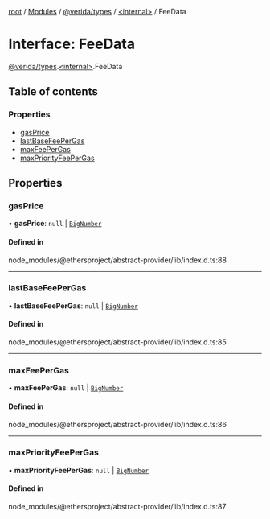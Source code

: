 [root](../README.md) / [Modules](../modules.md) / [@verida/types](../modules/verida_types.md) / [<internal\>](../modules/verida_types._internal_.md) / FeeData

# Interface: FeeData

[@verida/types](../modules/verida_types.md).[<internal\>](../modules/verida_types._internal_.md).FeeData

## Table of contents

### Properties

- [gasPrice](verida_types._internal_.FeeData.md#gasprice)
- [lastBaseFeePerGas](verida_types._internal_.FeeData.md#lastbasefeepergas)
- [maxFeePerGas](verida_types._internal_.FeeData.md#maxfeepergas)
- [maxPriorityFeePerGas](verida_types._internal_.FeeData.md#maxpriorityfeepergas)

## Properties

### gasPrice

• **gasPrice**: ``null`` \| [`BigNumber`](../classes/verida_types._internal_.BigNumber.md)

#### Defined in

node_modules/@ethersproject/abstract-provider/lib/index.d.ts:88

___

### lastBaseFeePerGas

• **lastBaseFeePerGas**: ``null`` \| [`BigNumber`](../classes/verida_types._internal_.BigNumber.md)

#### Defined in

node_modules/@ethersproject/abstract-provider/lib/index.d.ts:85

___

### maxFeePerGas

• **maxFeePerGas**: ``null`` \| [`BigNumber`](../classes/verida_types._internal_.BigNumber.md)

#### Defined in

node_modules/@ethersproject/abstract-provider/lib/index.d.ts:86

___

### maxPriorityFeePerGas

• **maxPriorityFeePerGas**: ``null`` \| [`BigNumber`](../classes/verida_types._internal_.BigNumber.md)

#### Defined in

node_modules/@ethersproject/abstract-provider/lib/index.d.ts:87
